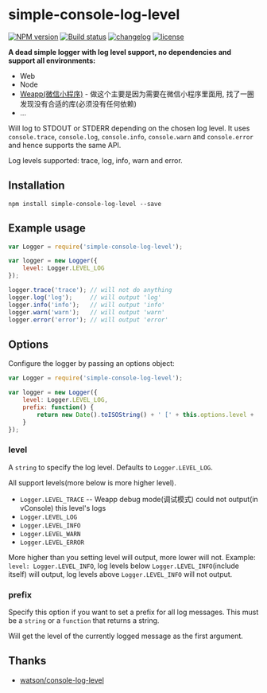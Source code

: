 # simple-console-log-level

[![NPM version][npm-image]][npm-url] [![Build status][build-image]][build-url] [![changelog][changelog-image]][changelog-url] [![license][license-image]][license-url]

[npm-image]: https://img.shields.io/npm/v/simple-console-log-level.svg?style=flat-square
[npm-url]: https://npmjs.org/package/simple-console-log-level

[build-image]: https://travis-ci.org/ufologist/simple-console-log-level.svg?branch=master
[build-url]: https://travis-ci.org/ufologist/simple-console-log-level

[license-image]: https://img.shields.io/badge/License-MIT-blue.svg?style=flat-square
[license-url]: https://github.com/ufologist/simple-console-log-level/blob/master/LICENSE

[changelog-image]: https://img.shields.io/badge/CHANGE-LOG-blue.svg?style=flat-square
[changelog-url]: https://github.com/ufologist/simple-console-log-level/blob/master/CHANGELOG.md

**A dead simple logger with log level support, no dependencies and support all environments:**
- Web
- Node
- [Weapp(微信小程序)](https://mp.weixin.qq.com/cgi-bin/wx) - 做这个主要是因为需要在微信小程序里面用, 找了一圈发现没有合适的库(必须没有任何依赖)
- ...

Will log to STDOUT or STDERR depending on the
chosen log level. It uses `console.trace`, `console.log`, `console.info`, `console.warn` and
`console.error` and hence supports the same API.

Log levels supported: trace, log, info, warn and error.

## Installation

```
npm install simple-console-log-level --save
```

## Example usage

```javascript
var Logger = require('simple-console-log-level');

var logger = new Logger({
    level: Logger.LEVEL_LOG
});

logger.trace('trace'); // will not do anything
logger.log('log');     // will output 'log'
logger.info('info');   // will output 'info'
logger.warn('warn');   // will output 'warn'
logger.error('error'); // will output 'error'
```

## Options

Configure the logger by passing an options object:

```javascript
var Logger = require('simple-console-log-level');

var logger = new Logger({
    level: Logger.LEVEL_LOG,
    prefix: function() {
        return new Date().toISOString() + ' [' + this.options.level + ']';
    }
});
```

### level

A `string` to specify the log level. Defaults to `Logger.LEVEL_LOG`.

All support levels(more below is more higher level).
- `Logger.LEVEL_TRACE` -- Weapp debug mode(调试模式) could not output(in vConsole) this level's logs
- `Logger.LEVEL_LOG`
- `Logger.LEVEL_INFO`
- `Logger.LEVEL_WARN`
- `Logger.LEVEL_ERROR`

More higher than you setting level will output, more lower will not.
Example: `level: Logger.LEVEL_INFO`, log levels below `Logger.LEVEL_INFO`(include itself) will output, log levels above `Logger.LEVEL_INFO` will not output.

### prefix

Specify this option if you want to set a prefix for all log messages.
This must be a `string` or a `function` that returns a string.

Will get the level of the currently logged message as the first
argument.

## Thanks

* [watson/console-log-level](https://github.com/watson/console-log-level)